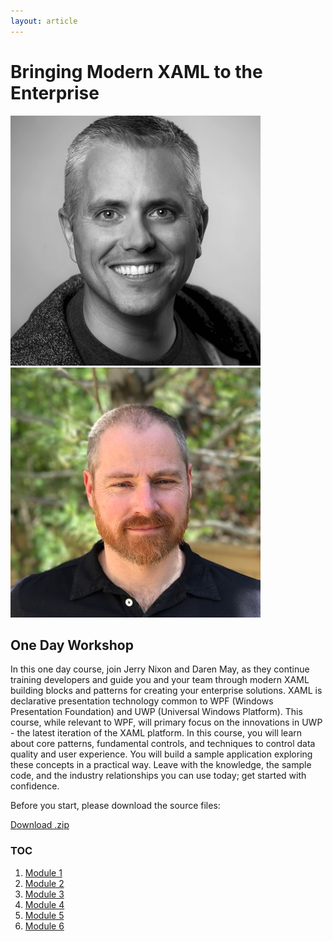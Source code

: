 ```yaml
---
layout: article
---
```

# Bringing Modern XAML to the Enterprise
![](./Images/jerry-nixon.jpg)![](./Images/daren-may.jpg)
## One Day Workshop

In this one day course, join Jerry Nixon and Daren May, as they continue training developers and guide you and your team through modern XAML building blocks and patterns for creating your enterprise solutions. XAML is declarative presentation technology common to WPF (Windows Presentation Foundation) and UWP (Universal Windows Platform). This course, while relevant to WPF, will primary focus on the innovations in UWP - the latest iteration of the XAML platform. In this course, you will learn about core patterns, fundamental controls, and techniques to control data quality and user experience. You will build a sample application exploring these concepts in a practical way. Leave with the knowledge, the sample code, and the industry relationships you can use today; get started with confidence.

Before you start, please download the source files:

<a href="./Modules.zip" class="btn">Download .zip</a>

### TOC
1. [Module 1](./Module1.md)
1. [Module 2](./Module2.md)
1. [Module 3](./Module3.md)
1. [Module 4](./Module4.md)
1. [Module 5](./Module5.md)
1. [Module 6](./Module6.md)
